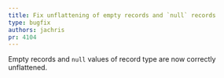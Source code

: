 ```yaml
---
title: Fix unflattening of empty records and `null` records
type: bugfix
authors: jachris
pr: 4104
---
```


Empty records and `null` values of record type are now correctly unflattened.
